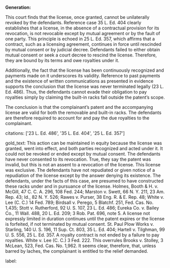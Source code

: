 **Generation:**


This court finds that the license, once granted, cannot be unilaterally revoked by the defendants. Reference case 35 L. Ed. 404 clearly establishes that a license, in the absence of a contractual provision for its revocation, is not revocable except by mutual agreement or by the fault of one party. This principle is echoed in 25 L. Ed. 357, which affirms that a contract, such as a licensing agreement, continues in force until rescinded by mutual consent or by judicial decree. Defendants failed to either obtain mutual consent or seek a court decree to rescind the license. Therefore, they are bound by its terms and owe royalties under it.

Additionally, the fact that the license has been continuously recognized and payments made on it underscores its validity. Reference to past payments and the existence of written communications as presented in evidence supports the conclusion that the license was never terminated legally (23 L. Ed. 486). Thus, the defendants cannot evade their obligation to pay royalties simply by claiming the built-in racks fall outside the patent’s scope.

The conclusion is that the complainant’s patent and the accompanying license are valid for both the removable and built-in racks. The defendants are therefore required to account for and pay the due royalties to the complainant.


citations: ['23 L. Ed. 486', '35 L. Ed. 404', '25 L. Ed. 357']

gold_text: This action can be maintained in equity because the license was granted, went into effect, and both parties recognized and acted under it. It could not be revoked or ended except by mutual consent. The defendants have never consented to its revocation. True, they say the patent was invalid, but this is not an assent to a revocation of the license. This license was exclusive. The defendants have not repudiated or given notice of a repudiation of the license except by the answer denying its existence. The defendants, under the facts of this case, are presumed to have constructed these racks under and in pursuance of the license. Holmes, Booth & H. v. McGill, 47 C. C. A. 296, 108 Fed. 244; Marston v. Swett, 66 N. Y. 211, 23 Am. Rep. 43; Id., 82 N. Y. 526; Rawes v. Purser, 38 Eng. R. & E. Rep. 48; White v. Lee (C. C.) 14 Fed. 789; Birdsall v. Perego, 5 Blatchf. 251, Fed. Cas. No. 1,435; Stott v. Rutherford, 92 U. S. 107, 23 L. Ed. 486; Eureka Co. v. Bailey Co., 11 Wall. 488, 20 L. Ed. 209; 3 Rob. Pat. 696, note 5. A license not expressly limited in duration continues until the patent expires or the license is forfeited, if not terminated by mutual consent. St. Paul Plow Works v. Starling, 140 U. S. 196, 11 Sup. Ct. 803, 35 L. Ed. 404; Hartell v. Tilghman, 99 U. S. 556, 25 L. Ed. 357. A royalty contract is not ended by a failure to pay royalties. White v. Lee (C. C.) 3 Fed. 222. This overrules Brooks v. Stolley, 3 McLean, 523, Fed. Cas. No. 1,962. It seems clear, therefore, that, unless barred by laches, the complainant is entitled to the relief demanded.

label: 